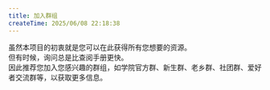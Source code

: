 ```yaml
---
title: 加入群组
createTime: 2025/06/08 22:18:38
---
```

虽然本项目的初衷就是您可以在此获得所有您想要的资源。   
但有时候，询问总是比查阅手册更快。   
因此推荐您加入您感兴趣的群组，如学院官方群、新生群、老乡群、社团群、爱好者交流群等，以获取更多信息。